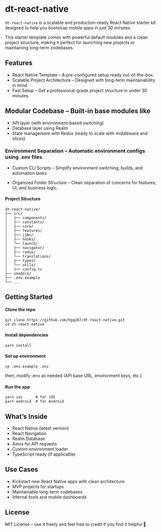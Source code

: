 # dt-react-native

`dt-react-native` is a scalable and production-ready React Native starter kit designed to help you bootstrap mobile apps in just 30 minutes.

This starter template comes with powerful default modules and a clean project structure, making it perfect for launching new projects or maintaining long-term codebases.

## Features

- React Native Template – A pre-configured setup ready out-of-the-box.
- Scalable Project Architecture – Designed with long-term maintainability in mind.
- Fast Setup – Get a professional-grade project structure in under 30 minutes.

## Modular Codebase – Built-in base modules like

- API layer (with environment-based switching)
- Database layer using Realm
- State management with Redux (ready to scale with middleware and slices)

### Environment Separation – Automatic environment configs using .env files

- Custom CLI Scripts – Simplify environment switching, builds, and automation tasks.

- Organized Folder Structure – Clean separation of concerns for features, UI, and business logic.

#### Project Structure

```
dt-react-native/
├── src/
│   ├── components/
│   ├── constants/
│   ├── core/
│   ├── features/
│   ├── i18n/
│   ├── hooks/
│   └── launch/
│   ├── navigator/
│   ├── redux/
│   └── translations/
│   ├── types/
│   └── utils/
│   ├── config.ts
├── vendors/
├── .env.example
└── ...
```

## Getting Started

#### Clone the repo

```
git clone https://github.com/hgq287/dt-react-native.git
cd dt-react-native
```

#### Install dependencies

```
yarn install
```

#### Set up environment

```
cp .env.example .env
```

then, modify .env as needed (API base URL, environment keys, etc.)

#### Run the app

```
yarn ios      # for iOS
yarn android  # for Android
```

## What’s Inside

- React Native (latest version)
- React Navigation
- Realm Database
- Axios for API requests
- Custom environment loader
- TypeScript ready (if applicable)

## Use Cases

- Kickstart new React Native apps with clean architecture
- MVP projects for startups
- Maintainable long-term codebases
- Internal tools and mobile dashboards

## License

MIT License – use it freely and feel free to credit if you find it helpful 🙌
